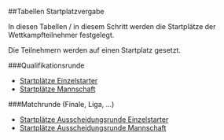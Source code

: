 ##Tabellen Startplatzvergabe

In diesen Tabellen / in diesem Schritt werden die Startplätze der Wettkampfteilnehmer festgelegt.

Die Teilnehmern werden auf einen Startplatz gesetzt.

###Qualifikationsrunde
* [Startplätze Einzelstarter]
* [Startplätze Mannschaft]

###Matchrunde (Finale, Liga, ...)
* [Startplätze Ausscheidungsrunde Einzelstarter]
* [Startplätze Ausscheidungsrunde Mannschaft]

[Startplätze Einzelstarter]: kapitel_04_01.md
[Startplätze Mannschaft]: kapitel_04_02.md
[Startplätze Ausscheidungsrunde Einzelstarter]: kapitel_04_03.md
[Startplätze Ausscheidungsrunde Mannschaft]: kapitel_04_04.md
